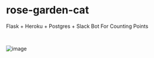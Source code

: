 # rose-garden-cat

Flask + Heroku + Postgres + Slack Bot For Counting Points

<br/>

![image](https://user-images.githubusercontent.com/16907370/160915706-1040f0aa-fb11-46d7-afb5-30c7972bf468.png)
